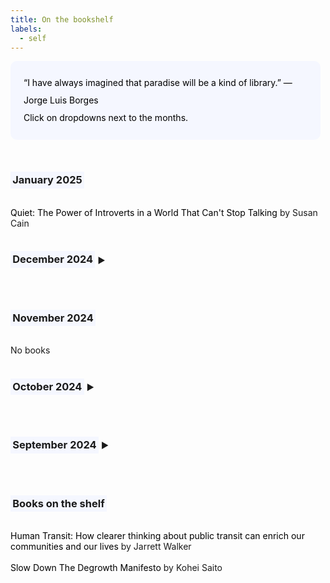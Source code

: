 ```yaml
---
title: On the bookshelf
labels: 
  - self
---
```


<p style="padding: 1.5em 1.5em; background: #f5f7ff; border-radius: 10px; color: #000; width: 90%; line-height: 2;">
<!-- As a child, I dreamed of becoming a librarian so I could spend my days surrounded by books. (I joke that I now need glasses because, after my parents sent me to bed, I would sneakily read by the light of the hallway.) <br><br>
While my career aspirations have evolved, here are some fantastic books I’ve been enjoying lately. -->
“I have always imagined that paradise will be a kind of library.” —Jorge Luis Borges
<br>
Click on dropdowns next to the months.
</p>
<br>

<h3><span style="background-color: #f5f7ff; padding: 0.2em;">January 2025</span></h3> 
<br>
    <a href="https://susancain.net/book/quiet/" style="text-decoration: none; color: #000;">
        Quiet: The Power of Introverts in a World That Can't Stop Talking
    </a> by Susan Cain <br><br>

<h3 onclick="toggleDropdown('decemberDropdown', this)" style="cursor: pointer;">
    <span style="background-color: #f5f7ff; padding: 0.2em;">December 2024</span>
    <span style="font-size: 0.8em;" class="arrow">&#9654;</span>
</h3>

<div id="decemberDropdown" style="display: none;">
<br>
    <a href="https://www.keithferrazzi.com/books" style="text-decoration: none; color: #000;">
        Never Eat Alone
    </a> by Keith Ferrazzi <br><br>
    <a href="http://www.erikalee.org/the-making-of-asian-america/" style="text-decoration: none; color: #000;">
        The Making of Asian America: A History
    </a> by Erika Lee <br><br>    
</div>    
<br><br>

<h3><span style="background-color: #f5f7ff; padding: 0.2em;">November 2024</span></h3> 
<br>
    No books
    <br><br>    

<h3 onclick="toggleDropdown('octoberDropdown', this)" style="cursor: pointer;">
    <span style="background-color: #f5f7ff; padding: 0.2em;">October 2024</span>
    <span style="font-size: 0.8em;" class="arrow">&#9654;</span>
</h3>

<div id="octoberDropdown" style="display: none;">
<br>
    <a href="https://cleoqian.com/Let-s-Go-Let-s-Go-Let-s-Go" style="text-decoration: none; color: #000;">
        Let's Go Let's Go Let's Go
    </a> by Cleo Qian <br><br>
    <a href="https://www.nicholascarr.com/?page_id=16" style="text-decoration: none; color: #000;">
        The Shallows: What the Internet Is Doing to Our Brains
    </a> by Nicholas Carr <br><br>
</div>    
<br><br>
  

<h3 onclick="toggleDropdown('septemberDropdown', this)" style="cursor: pointer;">
    <span style="background-color: #f5f7ff; padding: 0.2em;">September 2024</span> 
    <span style="font-size: 0.8em;" class="arrow">&#9654;</span>
</h3>

<div id="septemberDropdown" style="display: none;">
<br>
    <a href="https://www.sevenminutesolution.com/" style="text-decoration: none; color: #000;">
        The 7-Minute Productivity Solution
    </a>
  by John Brandon <br><br>

  <p style="padding: 2em 2em; background: #f5f7ff; border-radius: 4px; color: #000; width: 90%; line-height: 2.5;">
    <b>Takeways: </b>Productivity is the pursuit of external goals. It’s essential to shift our perspective on productivity from solely self-improvement to a focus on serving others and making a meaningful difference. <br>There is a distinction between a morning routine, which allows for reflection on "moments of hope," and planning your day. While both are important, they serve different purposes in enhancing productivity.
  </p>
  <a href="https://emilyamills.com/book/" style="text-decoration: none; color: #000;">
        The Art of Visual Notetaking
    </a>
   by Emily Mills <br><br>

  <p style="padding: 2em 2em; background: #f5f7ff; border-radius: 4px; color: #000; width: 90%; line-height: 2.5;">
    <b>Takeways: </b>A new form of recollection, visual notetaking combines words and images to enhance understanding and retention. It encourages active listening and engagement, making it easier to process information. <br>Simple sketching techniques, such as icons, arrows, and shapes, can effectively convey complex ideas. You don’t need to be an artist; basic drawings can communicate concepts clearly.
  </p>
</div>
<br><br>
  

<h3><span style="background-color: #f5f7ff; padding: 0.2em;">Books on the shelf</span></h3> 
<br>
    <a href="https://humantransit.org/book" style="text-decoration: none; color: #000;">
        Human Transit: How clearer thinking about public transit can enrich our communities and our lives
    </a> by Jarrett Walker<br><br>
    <a href="https://astrapublishinghouse.com/product/slow-down-9781662602368/" style="text-decoration: none; color: #000;">
        Slow Down The Degrowth Manifesto
    </a> by Kohei Saito<br><br>


<script>
    function toggleDropdown(id, element) {
        var dropdown = document.getElementById(id);
        dropdown.style.display = dropdown.style.display === 'none' ? 'block' : 'none';
        
        // Toggle arrow direction
        var arrow = element.querySelector('.arrow');
        arrow.innerHTML = dropdown.style.display === 'block' ? '&#9660;' : '&#9654;';
    }
</script>
